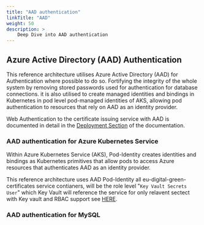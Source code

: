 ```yaml
---
title: "AAD authentication"
linkTitle: "AAD"
weight: 50
description: >
    Deep Dive into AAD authentication
---
```


## Azure Active Directory (AAD) Authentication

This reference architecture utilises Azure Active Directory (AAD) for Authentication where possible to do so.
Fortifying the integrity of the whole system by removing stored passwords used for authentication for database connections.
it is also utilised to create managed identities and bindings in Kubernetes in pod level pod-managed identities of AKS,
allowing pod authentication to resources that rely on AAD as an identity provider.

Web Authentication to the certificate issuing service with AAD is documented in detail in the
[Deployment Section](docs/content/en/deployment/web-authentication.md) of the documentation.

### AAD authentication for Azure Kubernetes Service

Within Azure Kubernetes Service (AKS), Pod-Identity creates identities and bindings as Kubernetes primitives that allow pods to access
Azure resources that authenticates AAD as an identity provider.

This reference architecture uses AAD Pod-Identity all eu-digital-green-certificates service contianers, will be the role level "`Key Vault Secrets User`" which Key Vault will reference the service for only relavent sectect with Key vault and RBAC support see [HERE](docs/content/en/deep-dives/keyvault.md).

### AAD authentication for MySQL
